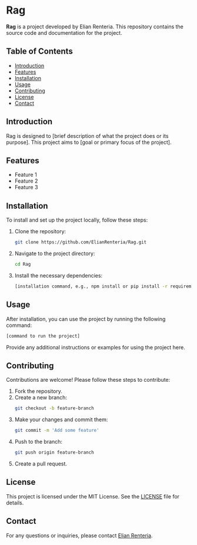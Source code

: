 
# Rag

**Rag** is a project developed by Elian Renteria. This repository contains the source code and documentation for the project.

## Table of Contents

- [Introduction](#introduction)
- [Features](#features)
- [Installation](#installation)
- [Usage](#usage)
- [Contributing](#contributing)
- [License](#license)
- [Contact](#contact)

## Introduction

Rag is designed to [brief description of what the project does or its purpose]. This project aims to [goal or primary focus of the project].

## Features

- Feature 1
- Feature 2
- Feature 3

## Installation

To install and set up the project locally, follow these steps:

1. Clone the repository:
   ```bash
   git clone https://github.com/ElianRenteria/Rag.git
   ```
2. Navigate to the project directory:
   ```bash
   cd Rag
   ```
3. Install the necessary dependencies:
   ```bash
   [installation command, e.g., npm install or pip install -r requirements.txt]
   ```

## Usage

After installation, you can use the project by running the following command:

```bash
[command to run the project]
```

Provide any additional instructions or examples for using the project here.

## Contributing

Contributions are welcome! Please follow these steps to contribute:

1. Fork the repository.
2. Create a new branch:
   ```bash
   git checkout -b feature-branch
   ```
3. Make your changes and commit them:
   ```bash
   git commit -m 'Add some feature'
   ```
4. Push to the branch:
   ```bash
   git push origin feature-branch
   ```
5. Create a pull request.

## License

This project is licensed under the MIT License. See the [LICENSE](LICENSE) file for details.

## Contact

For any questions or inquiries, please contact [Elian Renteria](mailto:elianrenteria@example.com).
